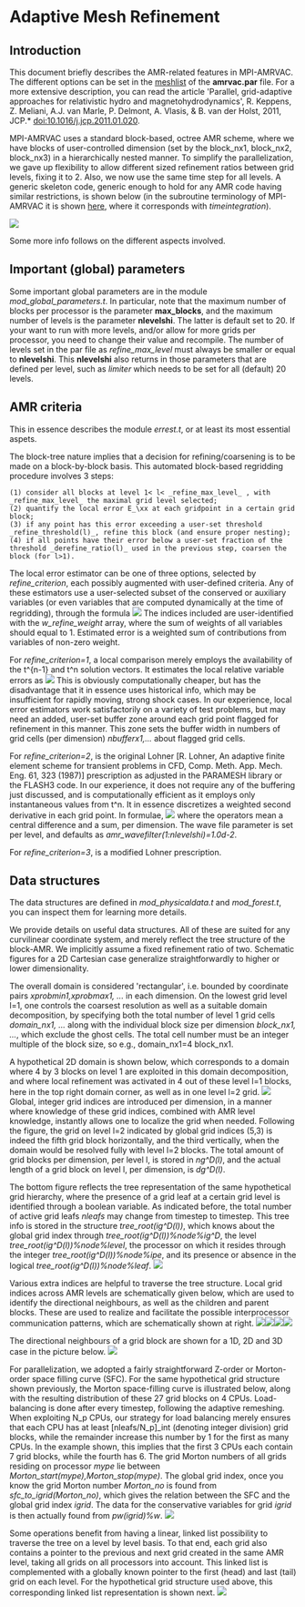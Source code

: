 # Adaptive Mesh Refinement

## Introduction

This document briefly describes the AMR-related features in MPI-AMRVAC. The
different options can be set in the [meshlist](#par_meshlist) of the
**amrvac.par** file. For a more extensive description, you can read the article
'Parallel, grid-adaptive approaches for relativistic hydro and
magnetohydrodynamics', R. Keppens, Z. Meliani, A.J. van Marle, P. Delmont, A.
Vlasis, &amp; B. van der Holst, 2011, JCP.*
[doi:10.1016/j.jcp.2011.01.020](http://dx.doi.org/10.1016/j.jcp.2011.01.020).

MPI-AMRVAC uses a standard block-based, octree AMR scheme, where we have
blocks of user-controlled dimension (set by the block_nx1, block_nx2, block_nx3) 
in a hierarchically nested manner. To simplify the parallelization, we gave up
flexibility to allow different sized refinement ratios between grid levels,
fixing it to 2. Also, we now use the same time step for all levels. A generic
skeleton code, generic enough to hold for any AMR code having similar
restrictions, is shown below (in the subroutine terminology of MPI-AMRVAC it
is shown [here](amrvac_schematic.md), where it corresponds with
_timeintegration_).

![](figmovdir/skeleton.gif)

Some more info follows on the different aspects involved.

## Important (global) parameters

Some important global parameters are in the module _mod_global_parameters.t_. 
In particular, note that the maximum number of blocks per processor is the
parameter **max_blocks**, and the maximum number of levels is the parameter
**nlevelshi**. The latter is default set to 20. If your want to run with more
levels, and/or allow for more grids per processor, you need to change their
value and recompile. The number of levels set in the par file as
_refine_max_level_ must always be smaller or equal to **nlevelshi**. 
This **nlevelshi** also returns in those parameters that are defined per 
level, such as _limiter_ which needs to be set for all (default) 20 levels.

## AMR criteria

This in essence describes the module _errest.t_, or at least its most
essential aspets.

The block-tree nature implies that a decision for refining/coarsening is to be
made on a block-by-block basis. This automated block-based regridding
procedure involves 3 steps:

    (1) consider all blocks at level 1< l< _refine_max_level_ , with _refine_max_level_ the maximal grid level selected;
    (2) quantify the local error E_\xx at each gridpoint in a certain grid block;
    (3) if any point has this error exceeding a user-set threshold _refine_threshold(l)_, refine this block (and ensure proper nesting);
    (4) if all points have their error below a user-set fraction of the threshold _derefine_ratio(l)_ used in the previous step, coarsen the block (for l>1).

The local error estimator can be one of three options, selected by
_refine_criterion_, each possibly augmented with user-defined criteria. Any of
these estimators use a user-selected subset of the conserved or auxiliary
variables (or even variables that are computed dynamically at the time of
regridding), through the formula ![](figmovdir/error1.gif) The indices
included are user-identified with the _w_refine_weight_ array, where the sum of
 weights of all variables should equal to 1. Estimated error is a weighted sum
of contributions from variables of non-zero weight.

For _refine_criterion=1_, a local comparison merely employs the availability of
the t^{n-1} and t^n solution vectors. It estimates the local relative variable
errors as ![](figmovdir/error3.gif) This is obviously computationally cheaper,
but has the disadvantage that it in essence uses historical info, which may be
insufficient for rapidly moving, strong shock cases. In our experience, 
local error estimators work satisfactorily on a variety of test
problems, but may need an added, user-set buffer zone around each grid
point flagged for refinement in this manner. This zone sets the buffer width
in numbers of grid cells (per dimension) _nbufferx1,..._ about flagged grid
cells.

For _refine_criterion=2_, is the original Lohner [R. Lohner, An adaptive finite element
scheme for transient problems in CFD, Comp. Meth. App. Mech. Eng. 61, 323
(1987)] prescription as adjusted in the PARAMESH library or the FLASH3 code.
In our experience, it does not require any of the buffering just discussed,
and is computationally efficient as it employs only instantaneous values from
t^n. It in essence discretizes a weighted second derivative in each grid
point. In formulae, ![](figmovdir/error4.gif) where the operators mean a
central difference and a sum, per dimension. The wave file parameter is set
per level, and defaults as _amr_wavefilter(1:nlevelshi)=1.0d-2_.

For _refine_criterion=3_, is a modified Lohner prescription.

## Data structures

The data structures are defined in _mod_physicaldata.t_ and _mod_forest.t_,
you can inspect them for learning more details.

We provide details on useful data structures. All of these are suited for any
curvilinear coordinate system, and merely reflect the tree structure of the
block-AMR. We implicitly assume a fixed refinement ratio of two. Schematic
figures for a 2D Cartesian case generalize straightforwardly to higher or
lower dimensionality.

The overall domain is considered 'rectangular', i.e. bounded by coordinate
pairs _xprobmin1,xprobmax1, ..._ in each dimension. On the lowest grid level
l=1, one controls the coarsest resolution as well as a suitable domain
decomposition, by specifying both the total number of level 1 grid cells
_domain_nx1, ..._ along with the individual block size per dimension 
_block_nx1, ..._, which exclude the ghost cells. The total cell number must 
be an integer multiple of the block size, so e.g., domain_nx1=4 block_nx1. 

A hypothetical 2D domain is shown below, which corresponds to a domain where 4
by 3 blocks on level 1 are exploited in this domain decomposition, and where
local refinement was activated in 4 out of these level l=1 blocks, here in the
top right domain corner, as well as in one level l=2 grid.
![](figmovdir/dataAA.gif) Global, integer grid indices are introduced per
dimension, in a manner where knowledge of these grid indices, combined with
AMR level knowledge, instantly allows one to localize the grid when needed.
Following the figure, the grid on level l=2 indicated by global grid indices
(5,3) is indeed the fifth grid block horizontally, and the third vertically,
when the domain would be resolved fully with level l=2 blocks. The total
amount of grid blocks per dimension, per level l, is stored in _ng^D(l)_, and
the actual length of a grid block on level l, per dimension, is _dg^D(l)_.

The bottom figure reflects the tree representation of the same hypothetical
grid hierarchy, where the presence of a grid leaf at a certain grid level is
identified through a boolean variable. As indicated before, the total number
of active grid leafs _nleafs_ may change from timestep to timestep. This tree
info is stored in the structure _tree_root(ig^D(l))_, which knows about the
global grid index through _tree_root(ig^D(l))%node%ig^D_, the level
_tree_root(ig^D(l))%node%level_, the processor on which it resides through the
integer _tree_root(ig^D(l))%node%ipe_, and its presence or absence in the
logical _tree_root(ig^D(l))%node%leaf_. ![](figmovdir/dataAB.gif)

Various extra indices are helpful to traverse the tree structure. Local grid
indices across AMR levels are schematically given below, which are used to
identify the directional neighbours, as well as the children and parent
blocks. These are used to realize and facilitate the possible interprocessor
communication patterns, which are schematically shown at right.
![](figmovdir/dataA.gif)![](figmovdir/dataB.gif)![](figmovdir/dataD.gif)![](figmovdir/dataG.gif)

The directional neighbours of a grid block are shown for a 1D, 2D and 3D case
in the picture below. ![](figmovdir/dataC.gif)

For parallelization, we adopted a fairly straightforward Z-order or Morton-
order space filling curve (SFC). For the same hypothetical grid structure shown
previously, the Morton space-filling curve is illustrated below, along with
the resulting distribution of these 27 grid blocks on 4 CPUs. Load-balancing
is done after every timestep, following the adaptive remeshing. When
exploiting N_p CPUs, our strategy for load balancing merely ensures that each
CPU has at least [nleafs/N_p]_int (denoting integer division) grid blocks,
while the remainder increase this number by 1 for the first as many CPUs. In
the example shown, this implies that the first 3 CPUs each contain 7 grid
blocks, while the fourth has 6. The grid Morton numbers of all grids residing
on processor _mype_ lie between _Morton_start(mype),Morton_stop(mype)_. The
global grid index, once you know the grid Morton number _Morton_no_ is found
from _sfc_to_igrid(Morton_no)_, which gives the relation between the SFC
and the global grid index _igrid_. The data for the
conservative variables for grid _igrid_ is then actually found from
_pw(igrid)%w_. ![](figmovdir/dataF.gif)

Some operations benefit from having a linear, linked list possibility to
traverse the tree on a level by level basis. To that end, each grid also
contains a pointer to the previous and next grid created in the same AMR
level, taking all grids on all processors into account. This linked list is
complemented with a globally known pointer to the first (head) and last (tail)
grid on each level. For the hypothetical grid structure used above, this
corresponding linked list representation is shown next.
![](figmovdir/dataE.gif)
